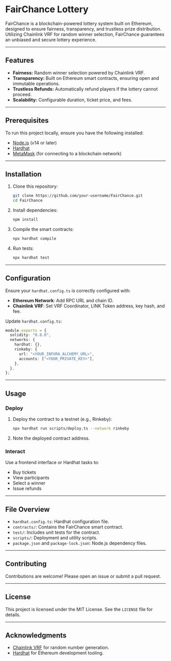 # FairChance Lottery

FairChance is a blockchain-powered lottery system built on Ethereum, designed to ensure fairness, transparency, and trustless prize distribution. Utilizing Chainlink VRF for random winner selection, FairChance guarantees an unbiased and secure lottery experience.

---

## Features

- **Fairness:** Random winner selection powered by Chainlink VRF.
- **Transparency:** Built on Ethereum smart contracts, ensuring open and immutable operations.
- **Trustless Refunds:** Automatically refund players if the lottery cannot proceed.
- **Scalability:** Configurable duration, ticket price, and fees.

---

## Prerequisites

To run this project locally, ensure you have the following installed:

- [Node.js](https://nodejs.org/) (v14 or later)
- [Hardhat](https://hardhat.org/)
- [MetaMask](https://metamask.io/) (for connecting to a blockchain network)

---

## Installation

1. Clone this repository:

   ```bash
   git clone https://github.com/your-username/FairChance.git
   cd FairChance
   ```

2. Install dependencies:

   ```bash
   npm install
   ```

3. Compile the smart contracts:

   ```bash
   npx hardhat compile
   ```

4. Run tests:
   ```bash
   npx hardhat test
   ```

---

## Configuration

Ensure your `hardhat.config.ts` is correctly configured with:

- **Ethereum Network**: Add RPC URL and chain ID.
- **Chainlink VRF**: Set VRF Coordinator, LINK Token address, key hash, and fee.

Update `hardhat.config.ts`:

```typescript
module.exports = {
  solidity: "0.8.0",
  networks: {
    hardhat: {},
    rinkeby: {
      url: "<YOUR_INFURA_ALCHEMY_URL>",
      accounts: ["<YOUR_PRIVATE_KEY>"],
    },
  },
};
```

---

## Usage

### Deploy

1. Deploy the contract to a testnet (e.g., Rinkeby):

   ```bash
   npx hardhat run scripts/deploy.ts --network rinkeby
   ```

2. Note the deployed contract address.

### Interact

Use a frontend interface or Hardhat tasks to:

- Buy tickets
- View participants
- Select a winner
- Issue refunds

---

## File Overview

- `hardhat.config.ts`: Hardhat configuration file.
- `contracts/`: Contains the FairChance smart contract.
- `test/`: Includes unit tests for the contract.
- `scripts/`: Deployment and utility scripts.
- `package.json` and `package-lock.json`: Node.js dependency files.

---

## Contributing

Contributions are welcome! Please open an issue or submit a pull request.

---

## License

This project is licensed under the MIT License. See the `LICENSE` file for details.

---

## Acknowledgments

- [Chainlink VRF](https://docs.chain.link/vrf/v2/introduction) for random number generation.
- [Hardhat](https://hardhat.org/) for Ethereum development tooling.
